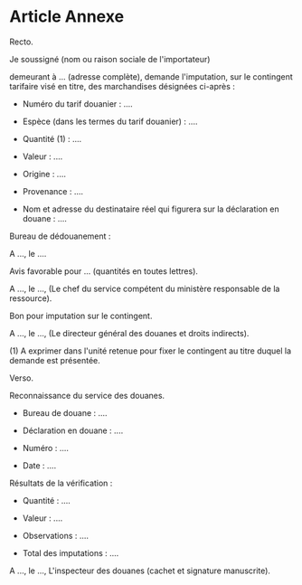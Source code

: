 # Article Annexe

Recto.

Je soussigné (nom ou raison sociale de l'importateur)

demeurant à ... (adresse complète), demande l'imputation, sur le contingent tarifaire visé en titre, des marchandises désignées ci-après :

- Numéro du tarif douanier : ....

- Espèce (dans les termes du tarif douanier) : ....

- Quantité (1) : ....

- Valeur : ....

- Origine : ....

- Provenance : ....

- Nom et adresse du destinataire réel qui figurera sur la déclaration en douane : ....

Bureau de dédouanement :

A ..., le ....

Avis favorable pour ... (quantités en toutes lettres).

A ..., le ..., (Le chef du service compétent du ministère responsable de la ressource).

Bon pour imputation sur le contingent.

A ..., le ..., (Le directeur général des douanes et droits indirects).

(1) A exprimer dans l'unité retenue pour fixer le contingent au titre duquel la demande est présentée.

Verso.

Reconnaissance du service des douanes.

- Bureau de douane : ....

- Déclaration en douane : ....

- Numéro : ....

- Date : ....

Résultats de la vérification :

- Quantité : ....

- Valeur : ....

- Observations : ....

- Total des imputations : ....

A ..., le ..., L'inspecteur des douanes (cachet et signature manuscrite).
